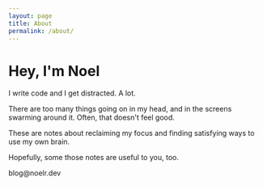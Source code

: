 ```yaml
---
layout: page
title: About
permalink: /about/
---
```


<div class="presentation">
  <h1>Hey, I'm Noel</h1>
  <p>I write code and I get distracted. A lot.</p>
  <p>There are too many things going on in my head, and in the screens swarming around it. Often, that doesn't feel good.</p>
  <p>These are notes about reclaiming my focus and finding satisfying ways to use my own brain.</p>
  <p>Hopefully, some those notes are useful to you, too.</p>
  <p>blog@noelr.dev</p>
</div>
